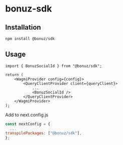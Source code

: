 # bonuz-sdk

## Installation

```bash
npm install @bonuz/sdk
```

## Usage

```tsx
import { BonuzSocialId } from "@bonuz/sdk";

return (
	<WagmiProvider config={config}>
		<QueryClientProvider client={queryClient}>
			...
			<BonuzSocialId />
		</QueryClientProvider>
	</WagmiProvider>
);
```

Add to next.config.js

```javascript
const nextConfig = {
  ...
transpilePackages: ["@bonuz/sdk"],
};
```
